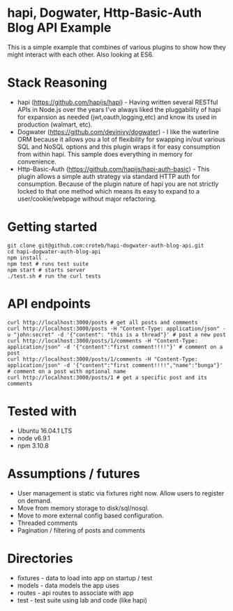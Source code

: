 # hapi, Dogwater, Http-Basic-Auth Blog API Example
This is a simple example that combines of various plugins to show how they might interact with each other. Also looking at ES6.

# Stack Reasoning
* hapi (https://github.com/hapijs/hapi) - Having written several RESTful APIs in Node.js over the years I've always liked the pluggability of hapi for expansion as needed (jwt,oauth,logging,etc) and know its used in production (walmart, etc).
* Dogwater (https://github.com/devinivy/dogwater) - I like the waterline ORM because it allows you a lot of flexibility for swapping in/out various SQL and NoSQL options and this plugin wraps it for easy consumption from within hapi. This sample does everything in memory for convenience.
* Http-Basic-Auth (https://github.com/hapijs/hapi-auth-basic) - This plugin allows a simple auth strategy via standard HTTP auth for consumption.  Because of the plugin nature of hapi you are not strictly locked to that one method which means its easy to expand to a user/cookie/webpage without major refactoring.

# Getting started
```
git clone git@github.com:croteb/hapi-dogwater-auth-blog-api.git
cd hapi-dogwater-auth-blog-api
npm install .
npm test # runs test suite
npm start # starts server
./test.sh # run the curl tests

```

# API endpoints
```
curl http://localhost:3000/posts # get all posts and comments
curl http://localhost:3000/posts -H "Content-Type: application/json" -u "john:secret" -d '{"content": "this is a thread"}' # post a new post
curl http://localhost:3000/posts/1/comments -H "Content-Type: application/json" -d '{"content":"first comment!!!!"}' # comment on a post
curl http://localhost:3000/posts/1/comments -H "Content-Type: application/json" -d '{"content":"first comment!!!!","name":"bunga"}' # comment on a post with optional name
curl http://localhost:3000/posts/1 # get a specific post and its comments
```

# Tested with
* Ubuntu 16.04.1 LTS
* node v6.9.1
* npm 3.10.8

# Assumptions / futures
* User management is static via fixtures right now. Allow users to register on demand.
* Move from memory storage to disk/sql/nosql.
* Move to more external config based configuration.
* Threaded comments
* Pagination / filtering of posts and comments

# Directories
* fixtures - data to load into app on startup / test
* models - data models the app uses
* routes - api routes to associate with app
* test - test suite using lab and code (like hapi)
